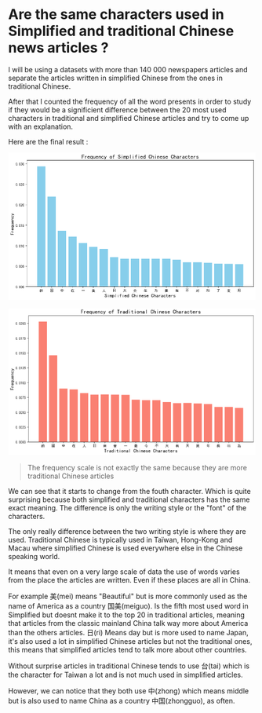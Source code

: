 # Are the same characters used in Simplified and traditional Chinese news articles ?

I will be using a datasets with more than 140 000 newspapers articles and separate the articles written in simplified Chinese from the ones in traditional Chinese.

After that I counted the frequency of all the word presents in order to study if they would be a significient difference between the 20 most used characters in traditional and simplified Chinese articles and try to come up with an explanation.


Here are the final result :

![alt text](image.png)

![alt text](image-1.png)

> The frequency scale is not exactly the same because they are more traditional Chinese articles

We can see that it starts to change from the fouth character. Which is quite surprising because both simplified and traditional characters has the same exact meaning. The difference is only the writing style or the "font" of the characters.

The only really difference between the two writing style is where they are used.
Traditional Chinese is typically used in Taïwan, Hong-Kong and Macau where simplified Chinese is used everywhere else in the Chinese speaking world.

It means that even on a very large scale of data the use of words varies from the place the articles are written. Even if these places are all in China.

For example 美(mei) means "Beautiful" but is more commonly used as the name of America as a country 国美(meiguo). Is the fifth most used word in Simplified but doesnt make it to the top 20 in traditional articles, meaning that articles from the classic mainland China talk way more about America than the others articles. 日(ri) Means day but is more used to name Japan, it's also used a lot in simplified Chinese articles but not the traditional ones, this means that simplified articles tend to talk more about other countries.

Without surprise articles in traditional Chinese tends to use 台(tai) which is the character for Taiwan a lot and is not much used in simplified articles.

However, we can notice that they both use 中(zhong) which means middle but is also used to name China as a country 中国(zhongguo), as often.